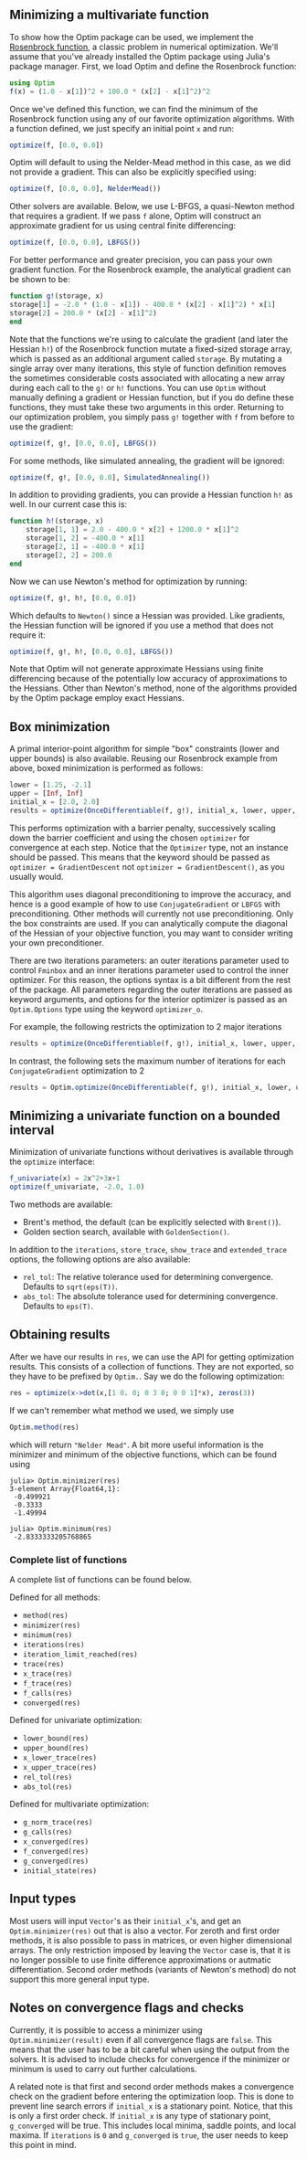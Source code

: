 ## Minimizing a multivariate function
To show how the Optim package can be used, we implement the
[Rosenbrock function](http://en.wikipedia.org/wiki/Rosenbrock_function),
a classic problem in numerical optimization. We'll assume that you've already
installed the Optim package using Julia's package manager.
First, we load Optim and define the Rosenbrock function:
```jl
using Optim
f(x) = (1.0 - x[1])^2 + 100.0 * (x[2] - x[1]^2)^2
```
Once we've defined this function, we can find the minimum of the Rosenbrock
function using any of our favorite optimization algorithms. With a function defined,
we just specify an initial point `x` and run:
```jl
optimize(f, [0.0, 0.0])
```
Optim will default to using the Nelder-Mead method in this case, as we did not provide a gradient. This can also
be explicitly specified using:
```jl
optimize(f, [0.0, 0.0], NelderMead())
```
Other solvers are available. Below, we use L-BFGS, a quasi-Newton method that requires a gradient.
If we pass `f` alone, Optim will construct an approximate gradient for us
using central finite differencing:
```jl
optimize(f, [0.0, 0.0], LBFGS())
```
For better performance and greater precision, you can pass your own gradient function. For the Rosenbrock example, the analytical gradient can be shown to be:
```jl
function g!(storage, x)
storage[1] = -2.0 * (1.0 - x[1]) - 400.0 * (x[2] - x[1]^2) * x[1]
storage[2] = 200.0 * (x[2] - x[1]^2)
end
```
Note that the functions we're using to calculate the gradient (and later the Hessian `h!`) of the Rosenbrock function mutate a fixed-sized storage array, which is passed as an additional argument called `storage`. By mutating a single array over many iterations, this style of function definition removes the sometimes considerable costs associated with allocating a new array during each call to the `g!` or `h!` functions. You can use `Optim` without manually defining a gradient or Hessian function, but if you do define these functions, they must take these two arguments in this order.
Returning to our optimization problem, you simply pass `g!` together with `f` from before to use the gradient:
```jl
optimize(f, g!, [0.0, 0.0], LBFGS())
```
For some methods, like simulated annealing, the gradient will be ignored:
```jl
optimize(f, g!, [0.0, 0.0], SimulatedAnnealing())
```
In addition to providing gradients, you can provide a Hessian function `h!` as well. In our current case this is:
```jl
function h!(storage, x)
    storage[1, 1] = 2.0 - 400.0 * x[2] + 1200.0 * x[1]^2
    storage[1, 2] = -400.0 * x[1]
    storage[2, 1] = -400.0 * x[1]
    storage[2, 2] = 200.0
end
```
Now we can use Newton's method for optimization by running:
```jl
optimize(f, g!, h!, [0.0, 0.0])
```
Which defaults to `Newton()` since a Hessian was provided. Like gradients, the Hessian function will be ignored if you use a method that does not require it:
```jl
optimize(f, g!, h!, [0.0, 0.0], LBFGS())
```
Note that Optim will not generate approximate Hessians using finite differencing
because of the potentially low accuracy of approximations to the Hessians. Other
than Newton's method, none of the algorithms provided by the Optim package employ
exact Hessians.

## Box minimization

A primal interior-point algorithm for simple "box" constraints (lower and upper bounds) is also available. Reusing our Rosenbrock example from above, boxed minimization is performed as follows:
```jl
lower = [1.25, -2.1]
upper = [Inf, Inf]
initial_x = [2.0, 2.0]
results = optimize(OnceDifferentiable(f, g!), initial_x, lower, upper, Fminbox(), optimizer = GradientDescent)
```

This performs optimization with a barrier penalty, successively scaling down the barrier coefficient and using the chosen `optimizer` for convergence at each step. Notice that the `Optimizer` type, not an instance should be passed. This means that the keyword should be passed as `optimizer = GradientDescent` not `optimizer = GradientDescent()`, as you usually would.

This algorithm uses diagonal preconditioning to improve the accuracy, and hence is a good example of how to use `ConjugateGradient` or `LBFGS` with preconditioning. Other methods will currently not use preconditioning. Only the box constraints are used. If you can analytically compute the diagonal of the Hessian of your objective function, you may want to consider writing your own preconditioner.

There are two iterations parameters: an outer iterations parameter used to control `Fminbox` and an inner iterations parameter used to control the inner optimizer. For this reason, the options syntax is a bit different from the rest of the package. All parameters regarding the outer iterations are passed as keyword arguments, and options for the interior optimizer is passed as an `Optim.Options` type using the keyword `optimizer_o`.

For example, the following restricts the optimization to 2 major iterations
```julia
results = optimize(OnceDifferentiable(f, g!), initial_x, lower, upper, Fminbox(); optimizer = GradientDescent, iterations = 2)
```
In contrast, the following sets the maximum number of iterations for each `ConjugateGradient` optimization to 2
```julia
results = Optim.optimize(OnceDifferentiable(f, g!), initial_x, lower, upper, Fminbox(); optimizer = GradientDescent, optimizer_o = Optim.Options(iterations = 2))
```
## Minimizing a univariate function on a bounded interval

Minimization of univariate functions without derivatives is available through
the `optimize` interface:

```jl
f_univariate(x) = 2x^2+3x+1
optimize(f_univariate, -2.0, 1.0)
```

Two methods are available:

* Brent's method, the default (can be explicitly selected with `Brent()`).
* Golden section search, available with `GoldenSection()`.

In addition to the `iterations`, `store_trace`, `show_trace` and
`extended_trace` options, the following options are also available:

* `rel_tol`: The relative tolerance used for determining convergence. Defaults to `sqrt(eps(T))`.
* `abs_tol`: The absolute tolerance used for determining convergence. Defaults to `eps(T)`.

## Obtaining results
After we have our results in `res`, we can use the API for getting optimization results.
This consists of a collection of functions. They are not exported, so they have to be prefixed by `Optim.`.
Say we do the following optimization:
```jl
res = optimize(x->dot(x,[1 0. 0; 0 3 0; 0 0 1]*x), zeros(3))
```
 If we can't remember what method we used, we simply use
```jl
Optim.method(res)
```
which will return `"Nelder Mead"`. A bit more useful information is the minimizer and minimum of the objective functions, which can be found using
```jlcon
julia> Optim.minimizer(res)
3-element Array{Float64,1}:
 -0.499921
 -0.3333
 -1.49994

julia> Optim.minimum(res)
 -2.8333333205768865
```

### Complete list of functions
A complete list of functions can be found below.

Defined for all methods:

* `method(res)`
* `minimizer(res)`
* `minimum(res)`
* `iterations(res)`
* `iteration_limit_reached(res)`
* `trace(res)`
* `x_trace(res)`
* `f_trace(res)`
* `f_calls(res)`
* `converged(res)`

Defined for univariate optimization:

* `lower_bound(res)`
* `upper_bound(res)`
* `x_lower_trace(res)`
* `x_upper_trace(res)`
* `rel_tol(res)`
* `abs_tol(res)`

Defined for multivariate optimization:

* `g_norm_trace(res)`
* `g_calls(res)`
* `x_converged(res)`
* `f_converged(res)`
* `g_converged(res)`
* `initial_state(res)`

## Input types
Most users will input `Vector`'s as their `initial_x`'s, and get an `Optim.minimizer(res)` out that is also a vector. For zeroth and first order methods, it is also possible to pass in matrices, or even higher dimensional arrays. The only restriction imposed by leaving the `Vector` case is, that it is no longer possible to use finite difference approximations or autmatic differentiation. Second order methods (variants of Newton's method) do not support this more general input type.

## Notes on convergence flags and checks
Currently, it is possible to access a minimizer using `Optim.minimizer(result)` even if
all convergence flags are `false`. This means that the user has to be a bit careful when using
the output from the solvers. It is advised to include checks for convergence if the minimizer
or minimum is used to carry out further calculations.

A related note is that first and second order methods makes a convergence check
on the gradient before entering the optimization loop. This is done to prevent
line search errors if `initial_x` is a stationary point. Notice, that this is only
a first order check. If `initial_x` is any type of stationary point, `g_converged`
will be true. This includes local minima, saddle points, and local maxima. If `iterations` is `0`
and `g_converged` is `true`, the user needs to keep this point in mind.
